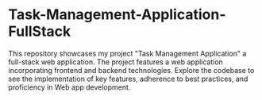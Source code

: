 # Task-Management-Application-FullStack
This repository showcases my project "Task Management Application" a full-stack web application. The project features a web application incorporating frontend and backend technologies. Explore the codebase to see the implementation of key features, adherence to best practices, and proficiency in Web app development.
